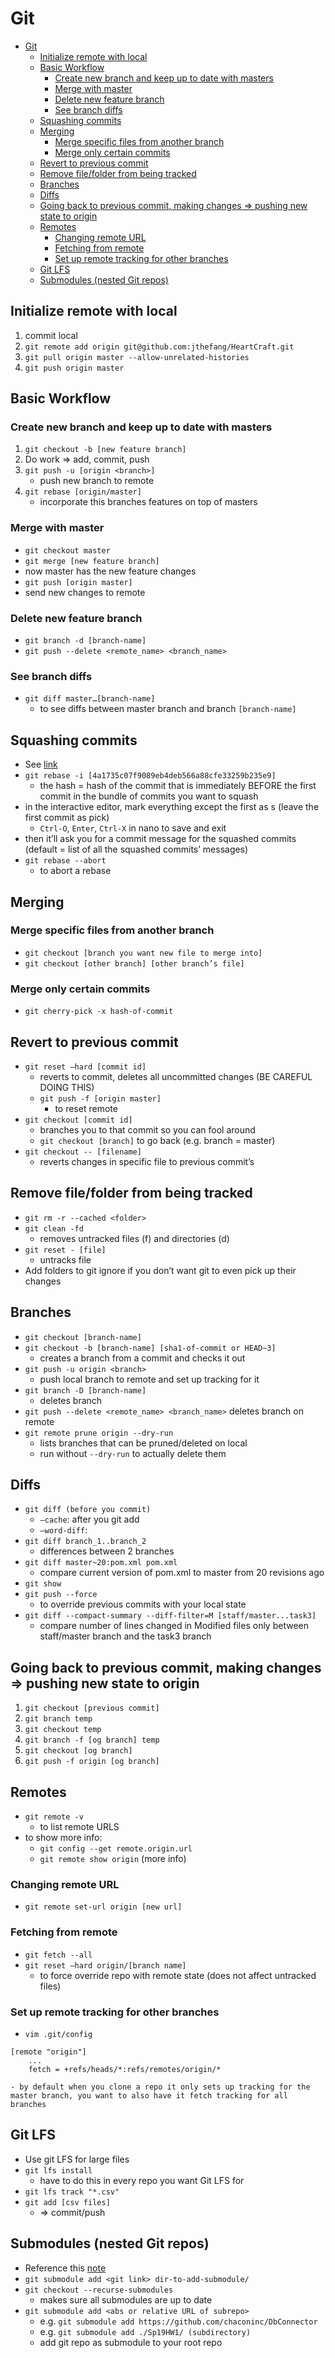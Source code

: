 # Git

- [Git](#git)
	- [Initialize remote with local](#initialize-remote-with-local)
	- [Basic Workflow](#basic-workflow)
		- [Create new branch and keep up to date with masters](#create-new-branch-and-keep-up-to-date-with-masters)
		- [Merge with master](#merge-with-master)
		- [Delete new feature branch](#delete-new-feature-branch)
		- [See branch diffs](#see-branch-diffs)
	- [Squashing commits](#squashing-commits)
	- [Merging](#merging)
		- [Merge specific files from another branch](#merge-specific-files-from-another-branch)
		- [Merge only certain commits](#merge-only-certain-commits)
	- [Revert to previous commit](#revert-to-previous-commit)
	- [Remove file/folder from being tracked](#remove-filefolder-from-being-tracked)
	- [Branches](#branches)
	- [Diffs](#diffs)
	- [Going back to previous commit, making changes => pushing new state to origin](#going-back-to-previous-commit-making-changes--pushing-new-state-to-origin)
	- [Remotes](#remotes)
		- [Changing remote URL](#changing-remote-url)
		- [Fetching from remote](#fetching-from-remote)
		- [Set up remote tracking for other branches](#set-up-remote-tracking-for-other-branches)
	- [Git LFS](#git-lfs)
	- [Submodules (nested Git repos)](#submodules-nested-git-repos)

## Initialize remote with local

1. commit local
2. `git remote add origin git@github.com:jthefang/HeartCraft.git`
3. `git pull origin master --allow-unrelated-histories`
4. `git push origin master`

## Basic Workflow

### Create new branch and keep up to date with masters
1. `git checkout -b [new feature branch]`
2. Do work => add, commit, push
3. `git push -u [origin <branch>]`
   - push new branch to remote
4. `git rebase [origin/master]`
   - incorporate this branches features on top of masters 

### Merge with master
- `git checkout master`
- `git merge [new feature branch]`
- now master has the new feature changes
- `git push [origin master]`
- send new changes to remote

### Delete new feature branch

- `git branch -d [branch-name]`
- `git push --delete <remote_name> <branch_name>`

### See branch diffs

- `git diff master…[branch-name]`
  - to see diffs between master branch and branch `[branch-name]`

## Squashing commits 
- See [link](https://www.internalpointers.com/post/squash-commits-into-one-git)
- `git rebase -i [4a1735c07f9089eb4deb566a88cfe33259b235e9]`
  - the hash = hash of the commit that is immediately BEFORE the first commit in the bundle of commits you want to squash 
- in the interactive editor, mark everything except the first as s (leave the first commit as pick)
  - `Ctrl-O`, `Enter`, `Ctrl-X` in nano to save and exit
- then it’ll ask you for a commit message for the squashed commits (default = list of all the squashed commits’ messages)
- `git rebase --abort`
  - to abort a rebase

## Merging

### Merge specific files from another branch

- `git checkout [branch you want new file to merge into]`
- `git checkout [other branch] [other branch’s file]`

### Merge only certain commits

- `git cherry-pick -x hash-of-commit`

## Revert to previous commit

- `git reset —hard [commit id]`
    - reverts to commit, deletes all uncommitted changes (BE CAREFUL DOING THIS)
    - `git push -f [origin master]`
        - to reset remote
- `git checkout [commit id]`
	- branches you to that commit so you can fool around
	- `git checkout [branch]` to go back (e.g. branch = master)
- `git checkout -- [filename]`
	- reverts changes in specific file to previous commit’s

## Remove file/folder from being tracked

- `git rm -r --cached <folder>`
- `git clean -fd`
    - removes untracked files (f) and directories (d)
- `git reset - [file]`
	- untracks file
- Add folders to git ignore if you don’t want git to even pick up their changes

## Branches

- `git checkout [branch-name]`
- `git checkout -b [branch-name] [sha1-of-commit or HEAD~3]`
	- creates a branch from a commit and checks it out
- `git push -u origin <branch>`
	- push local branch to remote and set up tracking for it
- `git branch -D [branch-name]`
	- deletes branch
- `git push --delete <remote_name> <branch_name>`
	deletes branch on remote
- `git remote prune origin --dry-run`
  - lists branches that can be pruned/deleted on local
  - run without `--dry-run` to actually delete them

## Diffs

- `git diff (before you commit)`
	- `—cache`: after you git add
	- `—word-diff`: 
- `git diff branch_1..branch_2`
	- differences between 2 branches
- `git diff master~20:pom.xml pom.xml`
	- compare current version of pom.xml to master from 20 revisions ago
- `git show`
- `git push --force`
	- to override previous commits with your local state
- `git diff --compact-summary --diff-filter=M [staff/master...task3]`
	- compare number of lines changed in Modified files only between staff/master branch and the task3 branch

## Going back to previous commit, making changes => pushing new state to origin

1. `git checkout [previous commit]`
2. `git branch temp`
3. `git checkout temp`
4. `git branch -f [og branch] temp`
5. `git checkout [og branch]`
6. `git push -f origin [og branch]`

## Remotes 

- `git remote -v` 
  - to list remote URLS
- to show more info:
  - `git config --get remote.origin.url`
  - `git remote show origin` (more info)

### Changing remote URL

- `git remote set-url origin [new url]`

### Fetching from remote

- `git fetch --all`
- `git reset —hard origin/[branch name]`
	- to force override repo with remote state (does not affect untracked files)

### Set up remote tracking for other branches 

- `vim .git/config`
```
[remote "origin"]
	...
	fetch = +refs/heads/*:refs/remotes/origin/*
```
    - by default when you clone a repo it only sets up tracking for the master branch, you want to also have it fetch tracking for all branches

## Git LFS

- Use git LFS for large files
- `git lfs install`
    - have to do this in every repo you want Git LFS for
- `git lfs track "*.csv"`
- `git add [csv files]`
    - => commit/push

## Submodules (nested Git repos)

- Reference this [note](https://chrisjean.com/git-submodules-adding-using-removing-and-updating/)
- `git submodule add <git link> dir-to-add-submodule/`
- `git checkout --recurse-submodules`
	- makes sure all submodules are up to date
- `git submodule add <abs or relative URL of subrepo>`
	- e.g. `git submodule add https://github.com/chaconinc/DbConnector`
	- e.g. `git submodule add ./Sp19HW1/ (subdirectory)`
	- add git repo as submodule to your root repo
